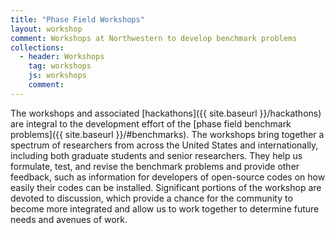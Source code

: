```yaml
---
title: "Phase Field Workshops"
layout: workshop
comment: Workshops at Northwestern to develop benchmark problems
collections:
  - header: Workshops
    tag: workshops
    js: workshops
    comment:
---
```


The workshops and associated [hackathons]({{ site.baseurl
}}/hackathons) are integral to the development effort of the [phase
field benchmark problems]({{ site.baseurl }}/#benchmarks). The
workshops bring together a spectrum of researchers from across the
United States and internationally, including both graduate students
and senior researchers. They help us formulate, test, and revise the
benchmark problems and provide other feedback, such as information for
developers of open-source codes on how easily their codes can be
installed. Significant portions of the workshop are devoted to
discussion, which provide a chance for the community to become more
integrated and allow us to work together to determine future needs and
avenues of work.
